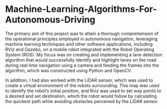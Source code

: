 # Machine-Learning-Algorithms-For-Autonomous-Driving
The primary aim of this project was to attain a thorough comprehension of the operational principles employed in autonomous navigation, leveraging machine learning techniques and other software applications, including RViz and Gazebo, on a mobile robot integrated with the Robot Operating System (ROS). My focus was on creating and implementing a lane detection algorithm that would successfully identify and highlight lanes on the road during real time navigation using a camera and feeding the frames into the algorithm, which was constructed using Python and OpenCV. 

In addition, I had also worked with the LiDAR sensor, which was used to create a virtual environment of the robots surrounding. This map was used to identify the robot’s initial position, and Rviz was used to set way points to a desired and set destination, which the robot would follow by calculating the quickest path while avoiding obstacles perceived by the LiDAR sensor.
